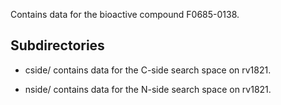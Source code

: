 Contains data for the bioactive compound F0685-0138.

## Subdirectories

- cside/ contains data for the C-side search space on rv1821.

- nside/ contains data for the N-side search space on rv1821.

